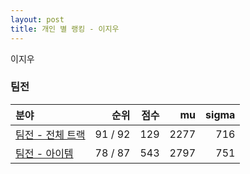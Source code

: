```yaml
---
layout: post
title: 개인 별 랭킹 - 이지우
---
```


이지우


### 팀전

| 분야 | 순위 | 점수 | mu | sigma |
|:---|---:|---:|---:|---:|
| [팀전 - 전체 트랙](../team-full) | 91 / 92 | 129 | 2277 | 716 |
| [팀전 - 아이템](../team-item) | 78 / 87 | 543 | 2797 | 751 |
